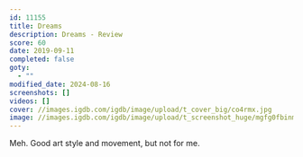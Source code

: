 ```yaml
---
id: 11155
title: Dreams
description: Dreams - Review
score: 60
date: 2019-09-11
completed: false
goty:
  - ""
modified_date: 2024-08-16
screenshots: []
videos: []
cover: //images.igdb.com/igdb/image/upload/t_cover_big/co4rmx.jpg
image: //images.igdb.com/igdb/image/upload/t_screenshot_huge/mgfg0fbinm8m8fqfpcd2.jpg
---
```

Meh. Good art style and movement, but not for me.